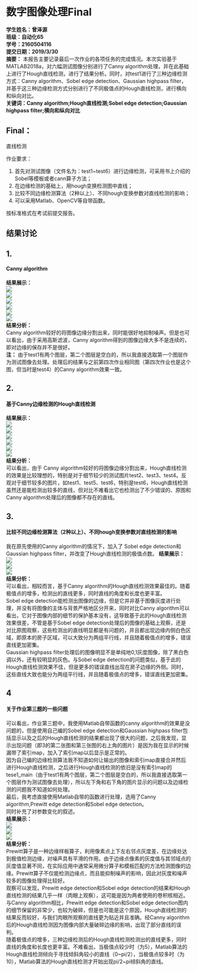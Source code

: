 # 数字图像处理Final    
**学生姓名：曾泽源  
班级：自动化65  
学号：2160504116  
提交日期：2019/3/30**  
**摘要：**  本报告主要记录最后一次作业的各项任务的完成情况。本次实验基于MATLAB2018a，对六幅测试图像分别进行了Canny algorithm处理，并在此基础上进行了Hough直线检测，进行了结果分析。同时，对test1进行了三种边缘检测方式：Canny algorithm、Sobel edge detection、Gaussian highpass filter，并基于这三种边缘检测方式分别进行了不同极值点的Hough直线检测，进行横向和纵向对比。  
**关键词：Canny algorithm;Hough直线检测;Sobel edge detection;Gaussian highpass filter;横向和纵向对比**   

Final：   
----------------------------------------  
直线检测  
  
作业要求：  
1. 首先对测试图像（文件名为：test1~test6）进行边缘检测，可采用书上介绍的Sobel等模板或者cann算子方法；  
2. 在边缘检测的基础上，用hough变换检测图中直线；  
3. 比较不同边缘检测算法（2种以上）、不同hough变换参数对直线检测的影响；  
4. 可以采用Matlab、OpenCV等自带函数。  
  
按标准格式在考试前提交报告。  
  
结果讨论    
----------------------------------------  
## 1.  
####  Canny algorithm  
**结果展示：**  
![](https://github.com/cengzeyuan/final/blob/master/picture/1.1.jpg)  
![](https://github.com/cengzeyuan/final/blob/master/picture/1.2.jpg)  
![](https://github.com/cengzeyuan/final/blob/master/picture/1.3.jpg)  
![](https://github.com/cengzeyuan/final/blob/master/picture/1.4.jpg)  
![](https://github.com/cengzeyuan/final/blob/master/picture/1.5.jpg)  
![](https://github.com/cengzeyuan/final/blob/master/picture/1.6.jpg)  
**结果分析：**  
 Canny algorithm较好的将图像边缘分割出来，同时能很好地抑制噪声。但是也可以看出，由于采用高斯滤波，Canny algorithm得到的图像边缘大多不是连续的，即对边缘的保存并不是很好。  
**注：** 由于test1有两个图层，第二个图层是空白的，所以我直接选取第一个图层作为测试图像去处理。处理后的结果与之前第四次作业相同图（第四次作业也是这个图，但当时是test4）的Canny algorithm效果一致。    
 ## 2.
 ####   基于Canny边缘检测的Hough直线检测  
 **结果展示：**    
![](https://github.com/cengzeyuan/final/blob/master/picture/2.1.jpg)  
![](https://github.com/cengzeyuan/final/blob/master/picture/2.2.jpg)  
![](https://github.com/cengzeyuan/final/blob/master/picture/2.3.jpg)  
![](https://github.com/cengzeyuan/final/blob/master/picture/2.4.jpg)  
![](https://github.com/cengzeyuan/final/blob/master/picture/2.5.jpg)  
![](https://github.com/cengzeyuan/final/blob/master/picture/2.6.jpg)  
**结果分析：**   
可以看出，由于 Canny algorithm较好的将图像边缘分割出来，Hough直线检测的效果是比较理想的，特别是对于细节较少的测试图片test2、test3、test4。反观对于细节较多的图片，如test1、test5、test6，特别是test6，Hough直线检测虽然还是能检测出较多的直线，但对比不难看出它也检测出了不少错误的、原图和Canny algorithm处理后的图像都不存在的直线。 
  
## 3.
 ####   比较不同边缘检测算法（2种以上）、不同hough变换参数对直线检测的影响  
我在原先使用的Canny algorithm的情况下，加入了 Sobel edge detection和
Gaussian highpass filter，并改变了Hough直线检测的极值点数。
 **结果展示：**    
![](https://github.com/cengzeyuan/final/blob/master/picture/3.1.jpg)  
![](https://github.com/cengzeyuan/final/blob/master/picture/3.2.jpg)  
![](https://github.com/cengzeyuan/final/blob/master/picture/3.3.jpg)  
**结果分析：**   
可以看出，相较而言，基于Canny algorithm的Hough直线检测效果最佳的。随着极值点的增多，检测出的直线更多，同时直线的角度和长度也更丰富。  
Sobel edge detection能检测出图像的边缘，但是它并非基于图像灰度进行处理，并没有将图像的主体与背景严格地区分开来，同时对比Canny algorithm可以看出，它对于图像内部的细节的保护基本没有，这导致基于此的Hough直线检测效果很差，不管是基于Sobel edge detection处理后的图像的基础上观察，还是对比原图观察，这些检测出的直线明显都是有问题的，并且都出现边缘内侧白色区域，即原本的房子区域，可以大致分为两组平行线，并且随着极值点的增多，错误直线更加密集。  
Gaussian highpass filter处理后的图像明显不是单纯地0,1灰度图像，除了黑白色调以外，还有较明显的灰色。与Sobel edge detection的问题类似，基于此的Hough直线检测效果不佳，但是更多的错误直线出现在房子边缘的外侧。同时，这些直线大致也能分为两组平行线，并且随着极值点的增多，错误直线更加密集。  

## 4  
#### 关于作业第三题的一些问题  
可以看出，作业第三题中，我使用Matlab自带函数的canny algorithm的效果是没问题的，但是使用自己编的Sobel edge detection和Gaussian highpass filter包括显示以及之后的Hough直线检测的结果都出现了很大的问题，之后我发现，显示出现问题（即3的第二张图和第三张图的右上角的图片）是因为我在显示的时候漏带了索引map，加入了索引map以后显示是正常的。    
因为自己编的边缘检测算法我不知道如何让输出的图像和索引map直接合并然后进行Hough直线检测，之后进行Hough直线检测的依旧是没有索引map的tese1_main（由于test1有两个图层，第二个图层是空白的，所以我直接选取第一个图层作为测试图像去处理），所以左下角和右下角的图片显示的问题以及边缘检测的问题我不知道如何处理。  
最后，我考虑直接使用Matlab自带的函数进行处理，选用了Canny algorithm,Prewitt edge detection和Sobel edge detection。  
同时补充了对参数变化的叙述。  
 **结果展示：**    
![](https://github.com/cengzeyuan/final/blob/master/4.1.jpg)  
![](https://github.com/cengzeyuan/final/blob/master/4.2.jpg)  
![](https://github.com/cengzeyuan/final/blob/master/4.3.jpg)  
**结果分析：**   
Prewitt算子是一种边缘样板算子，利用像素点上下左右邻点灰度差，在边缘处达到极值检测边缘，对噪声具有平滑的作用。由于边缘点像素的灰度值与其邻域点的灰度值显著不同，在实际应用中通常采用微分算子和模板匹配的方法检测图像的边缘。Prewitt算子不仅能检测边缘点，而且能抑制噪声的影响，因此对灰度和噪声较多的图像处理得比较好。  
观察可以发现，Prewitt edge detection和Sobel edge detection的结果和Hough直线检测的结果几乎一样（肉眼上观察），这可能是因为两者使用的卷积核相近。
与Canny algorithm相比，Prewitt edge detection和Sobel edge detection图内的细节保留的非常少，也较为破碎，但是也可能是这个原因，Hough直线检测的结果反而较好，与我们肉眼所观察的直线更为贴近并且准确。经Canny algorithm后的Hough直线检测因为图像内部大量破碎边缘的影响，出现了部分直线的误判。  
随着极值点的增多，三种边缘检测后的Hough直线检测检测出的直线更多，同时直线的角度和长度也更丰富。不难看出，当极值点较少时（为5），Matlab算法的Hough直线检测倾向于寻找倾斜角较小的直线（0~pi/2），当极值点较多时（为10），Matlab算法的Hough直线检测才开始出现pi/2~pi倾斜角的直线。  
